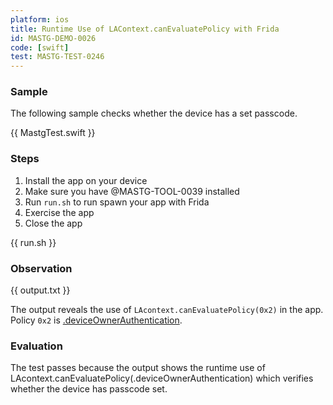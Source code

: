 ```yaml
---
platform: ios
title: Runtime Use of LAContext.canEvaluatePolicy with Frida
id: MASTG-DEMO-0026
code: [swift]
test: MASTG-TEST-0246
---
```


### Sample

The following sample checks whether the device has a set passcode.

{{ MastgTest.swift }}

### Steps

1. Install the app on your device
2. Make sure you have @MASTG-TOOL-0039 installed
3. Run `run.sh` to run spawn your app with Frida
4. Exercise the app
5. Close the app

{{ run.sh }}

### Observation

{{ output.txt }}

The output reveals the use of `LAcontext.canEvaluatePolicy(0x2)` in the app. Policy `0x2` is [.deviceOwnerAuthentication](https://developer.apple.com/documentation/localauthentication/lapolicy/deviceownerauthentication).

### Evaluation

The test passes because the output shows the runtime use of LAcontext.canEvaluatePolicy(.deviceOwnerAuthentication) which verifies whether the device has passcode set.
